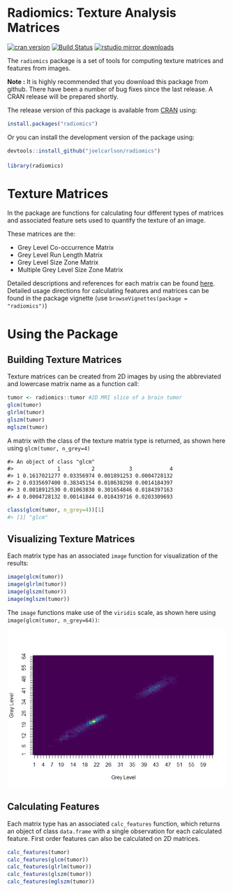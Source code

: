 Radiomics: Texture Analysis Matrices
====================================

[![cran version](http://www.r-pkg.org/badges/version/radiomics)](http://cran.rstudio.com/web/packages/radiomics) [![Build Status](https://travis-ci.org/joelcarlson/radiomics.svg?branch=master)](https://travis-ci.org/joelcarlson/radiomics) [![rstudio mirror downloads](http://cranlogs.r-pkg.org/badges/radiomics)](https://github.com/metacran/cranlogs.app)

The `radiomics` package is a set of tools for computing texture matrices and features from images.

**Note :** It is highly recommended that you download this package from github. There have been a number of bug fixes since the last release. A CRAN release will be prepared shortly. 

The release version of this package is available from [CRAN](https://cran.r-project.org/web/packages/radiomics/index.html) using:

``` r
install.packages("radiomics")
```

Or you can install the development version of the package using:

``` r
devtools::install_github("joelcarlson/radiomics")

library(radiomics)
```

Texture Matrices
================

In the package are functions for calculating four different types of matrices and associated feature sets used to quantify the texture of an image.

These matrices are the:

-   Grey Level Co-occurrence Matrix
-   Grey Level Run Length Matrix
-   Grey Level Size Zone Matrix
-   Multiple Grey Level Size Zone Matrix

Detailed descriptions and references for each matrix can be found [here](http://joelcarlson.me/2015/07/10/radiomics-package/). Detailed usage directions for calculating features and matrices can be found in the package vignette (use `browseVignettes(package = "radiomics")`)

Using the Package
=================

Building Texture Matrices
-------------------------

Texture matrices can be created from 2D images by using the abbreviated and lowercase matrix name as a function call:

``` r
tumor <- radiomics::tumor #2D MRI slice of a brain tumor
glcm(tumor)
glrlm(tumor)
glszm(tumor)
mglszm(tumor)
```

A matrix with the class of the texture matrix type is returned, as shown here using `glcm(tumor, n_grey=4)`

    #> An object of class "glcm"
    #>              1          2           3            4
    #> 1 0.1617021277 0.03356974 0.001891253 0.0004728132
    #> 2 0.0335697400 0.38345154 0.010638298 0.0014184397
    #> 3 0.0018912530 0.01063830 0.301654846 0.0184397163
    #> 4 0.0004728132 0.00141844 0.018439716 0.0203309693

``` r
class(glcm(tumor, n_grey=4))[1]
#> [1] "glcm"
```

Visualizing Texture Matrices
----------------------------

Each matrix type has an associated `image` function for visualization of the results:

``` r
image(glcm(tumor))
image(glrlm(tumor))
image(glszm(tumor))
image(mglszm(tumor))
```

The `image` functions make use of the `viridis` scale, as shown here using `image(glcm(tumor, n_grey=64))`:

![Sample image](https://raw.githubusercontent.com/joelcarlson/radiomics/master/figs/README-tumorglcm-1.png)

Calculating Features
--------------------

Each matrix type has an associated `calc_features` function, which returns an object of class `data.frame` with a single observation for each calculated feature. First order features can also be calculated on 2D matrices.

``` r
calc_features(tumor)
calc_features(glcm(tumor))
calc_features(glrlm(tumor))
calc_features(glszm(tumor))
calc_features(mglszm(tumor))
```

